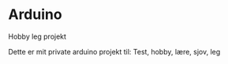 # Arduino
Hobby leg projekt

Dette er mit private arduino projekt til: Test, hobby, lære, sjov, leg
